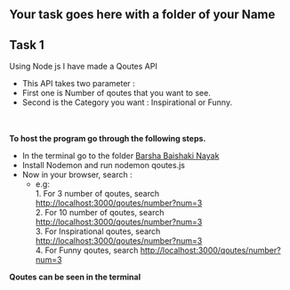 ## Your task goes here with a folder of your Name
## Task 1

Using Node js I have made a Qoutes API 
- This API takes two parameter :
- First one is Number of qoutes that you want to see.
- Second is the Category you want : Inspirational or Funny.

                               
<br><br>**To host the program go through the following steps.**<br>

- In the terminal go to the folder [Barsha Baishaki Nayak](../induction-2021-2nd-yr/BackendDevelopmentusingNode/TaskSubmission/BarshaBaishakiNayak)
- Install Nodemon and run nodemon qoutes.js
- Now in your browser, search : <br>
   - e.g:  <br>
              1. For 3 number of qoutes, search [http://localhost:3000/qoutes/number?num=3](http://localhost:3000/qoutes/number?num=3)<br>
              2. For 10 number of qoutes, search [http://localhost:3000/qoutes/number?num=3](http://localhost:3000/qoutes/number?num=10)<br>
              3. For Inspirational qoutes, search [http://localhost:3000/qoutes/number?num=3](http://localhost:3000/qoutes/catregory?cat=inspirational)<br>
              4. For Funny qoutes, search [http://localhost:3000/qoutes/number?num=3](http://localhost:3000/qoutes/catregory?cat=funny)<br>

 **Qoutes can be seen  in the terminal**
